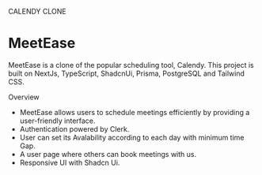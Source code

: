 CALENDY CLONE


# MeetEase
MeetEase is a clone of the popular scheduling tool, Calendy. This project is built on NextJs, TypeScript, ShadcnUi, Prisma, PostgreSQL and Tailwind CSS.

Overview
- MeetEase allows users to schedule meetings efficiently by providing a user-friendly interface.
- Authentication powered by Clerk.
- User can set its Avalability according to each day with minimum time Gap.
- A user page where others can book meetings with us.
- Responsive UI with Shadcn Ui.